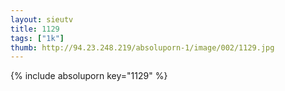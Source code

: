 ```yaml
--- 
layout: sieutv
title: 1129
tags: ["1k"]
thumb: http://94.23.248.219/absoluporn-1/image/002/1129.jpg
---
```

{% include absoluporn key="1129" %} 
